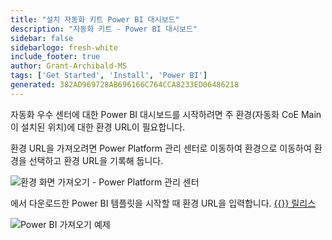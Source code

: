 ```yaml
---
title: "설치 자동화 키트 Power BI 대시보드"
description: "자동화 키트 - Power BI 대시보드"
sidebar: false
sidebarlogo: fresh-white
include_footer: true
author: Grant-Archibald-MS
tags: ['Get Started', 'Install', 'Power BI']
generated: 382AD969728AB696166C764CCA8233ED06486218
---
```


자동화 우수 센터에 대한 Power BI 대시보드를 시작하려면 주 환경(자동화 CoE Main이 설치된 위치)에 대한 환경 URL이 필요합니다.

환경 URL을 가져오려면 Power Platform 관리 센터로 이동하여 환경으로 이동하여 환경을 선택하고 환경 URL을 기록해 둡니다.

![환경 화면 가져오기 - Power Platform 관리 센터](/images/get-environment.png)

에서 다운로드한 Power BI 템플릿을 시작할 때 환경 URL을 입력합니다. [{{<product-name>}} 릴리스](https://github.com/microsoft/powercat-automation-kit/releases)

![Power BI 가져오기 예제](/images/power-bi-import.png)

